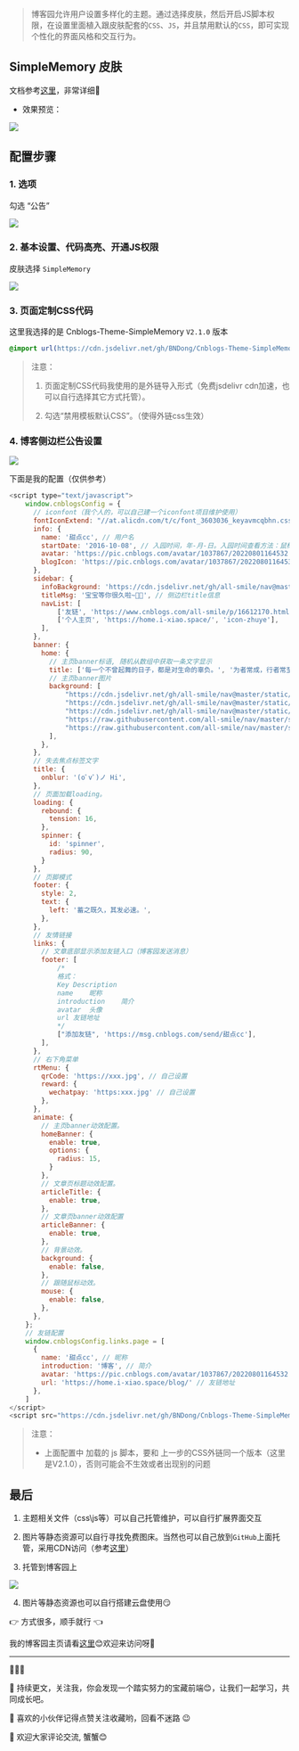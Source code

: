> 博客园允许用户设置多样化的主题。通过选择皮肤，然后开启JS脚本权限，在设置里面植入跟皮肤配套的`CSS`、`JS`，并且禁用默认的`CSS`，即可实现个性化的界面风格和交互行为。

## SimpleMemory 皮肤

文档参考[这里](https://bndong.github.io/Cnblogs-Theme-SimpleMemory/v2/#/)，非常详细🌹

- 效果预览：

![](https://files.mdnice.com/user/34064/db0e1b60-9601-4013-83e4-1c8d76d21afe.png)

## 配置步骤

### 1. 选项

勾选 “公告”

![](https://files.mdnice.com/user/34064/b2253cad-548a-4813-bfe1-2a9b7a71cd21.jpg)

### 2. 基本设置、代码高亮、开通JS权限

皮肤选择 `SimpleMemory`

![](https://files.mdnice.com/user/34064/7cdee491-6774-47fb-aa74-f2e023266c9e.jpg)

### 3. 页面定制CSS代码

这里我选择的是 Cnblogs-Theme-SimpleMemory `V2.1.0` 版本

```css
@import url(https://cdn.jsdelivr.net/gh/BNDong/Cnblogs-Theme-SimpleMemory@2.1.0/dist/simpleMemory.css);
```

> 注意： 
> 1. 页面定制CSS代码我使用的是外链导入形式（免费jsdelivr cdn加速，也可以自行选择其它方式托管）。
>
> 2. 勾选“禁用模板默认CSS”。（使得外链css生效）

### 4. 博客侧边栏公告设置

![](https://files.mdnice.com/user/34064/594cbc1a-ee2f-4c76-b340-d9e52a26a737.png)

下面是我的配置（仅供参考）

```js
<script type="text/javascript">
    window.cnblogsConfig = {
      // iconfont（我个人的，可以自己建一个iconfont项目维护使用）
      fontIconExtend: "//at.alicdn.com/t/c/font_3603036_keyavmcqbhn.css",
      info: {
        name: '甜点cc', // 用户名
        startDate: '2016-10-08', // 入园时间，年-月-日。入园时间查看方法：鼠标停留园龄时间上，会显示入园时间
        avatar: 'https://pic.cnblogs.com/avatar/1037867/20220801164532.png', // 用户头像
        blogIcon: 'https://pic.cnblogs.com/avatar/1037867/20220801164532.png', // 网站图标 favicon.ico
      },
      sidebar: {
        infoBackground: 'https://cdn.jsdelivr.net/gh/all-smile/nav@master/static/images/Machine_tool.jpg', // 个人信息背景
        titleMsg: '宝宝等你很久啦~🌹🌹', // 侧边栏title信息
        navList: [
            ['友链', 'https://www.cnblogs.com/all-smile/p/16612170.html', 'icon-pengyoufill'],
            ['个人主页', 'https://home.i-xiao.space/', 'icon-zhuye'],
        ],
      },
      banner: {
        home: {
          // 主页banner标语, 随机从数组中获取一条文字显示
          title: ['每一个不曾起舞的日子，都是对生命的辜负。', '为者常成，行者常至。', '逝者如斯夫，不舍昼夜。', "相逢的还会再相逢。"],
          // 主页banner图片
          background: [
              "https://cdn.jsdelivr.net/gh/all-smile/nav@master/static/images/Machine_tool.jpg",
              "https://cdn.jsdelivr.net/gh/all-smile/nav@master/static/images/horse.jpg",
              "https://cdn.jsdelivr.net/gh/all-smile/nav@master/static/images/background.jpg",
              "https://raw.githubusercontent.com/all-smile/nav/master/static/images/sunset.jpg",
              "https://raw.githubusercontent.com/all-smile/nav/master/static/images/sunset02.jpg"
          ],
        },
      },
      // 失去焦点标签文字
      title: {
        onblur: '(oﾟvﾟ)ノ Hi',
      },
      // 页面加载loading。
      loading: {
        rebound: {
          tension: 16,
        },
        spinner: {
          id: 'spinner',
          radius: 90,
        }
      },
      // 页脚模式
      footer: {
        style: 2,
        text: {
          left: '蓄之既久，其发必速。',
        },
      },
      // 友情链接
      links: {
        // 文章底部显示添加友链入口（博客园发送消息）
        footer: [
            /*
            格式：
            Key	Description
            name	昵称
            introduction	简介
            avatar	头像
            url	友链地址
            */
            ["添加友链", 'https://msg.cnblogs.com/send/甜点cc'],
        ],
      },
      // 右下角菜单
      rtMenu: {
        qrCode: 'https://xxx.jpg', // 自己设置
        reward: {
          wechatpay: 'https:xxx.jpg' // 自己设置
        },
      },
      animate: {
        // 主页banner动效配置。
        homeBanner: {
          enable: true,
          options: {
            radius: 15,
          }
        },
        // 文章页标题动效配置。
        articleTitle: {
          enable: true,
        },
        // 文章页banner动效配置
        articleBanner: {
          enable: true,
        },
        // 背景动效。
        background: {
          enable: false,
        },
        // 跟随鼠标动效。
        mouse: {
          enable: false,
        },
      },
    };
    // 友链配置
    window.cnblogsConfig.links.page = [
      {
        name: '甜点cc', // 昵称
        introduction: '博客', // 简介
        avatar: 'https://pic.cnblogs.com/avatar/1037867/20220801164532.png', // 头像
        url: 'https://home.i-xiao.space/blog/' // 友链地址
      },
    ]
</script>
<script src="https://cdn.jsdelivr.net/gh/BNDong/Cnblogs-Theme-SimpleMemory@v2.1.0/dist/simpleMemory.js" defer></script>
```

> 注意：
> - 上面配置中 加载的 js 脚本，要和 上一步的CSS外链同一个版本（这里是V2.1.0），否则可能会不生效或者出现别的问题

## 最后

1. 主题相关文件（css\js等）可以自己托管维护，可以自行扩展界面交互

2. 图片等静态资源可以自行寻找免费图床。当然也可以自己放到`GitHub`上面托管，采用CDN访问（参考[这里](https://juejin.cn/post/7120973719346151431)）

3. 托管到博客园上

![](https://files.mdnice.com/user/34064/a78174d3-0b7f-4ac3-8bb8-b0e86f79751e.png)

4. 图片等静态资源也可以自行搭建云盘使用😏

👉 方式很多，顺手就行 👈

我的博客园主页请看[这里](https://www.cnblogs.com/all-smile)😊欢迎来访问呀🌹

---

🎈🎈🎈

🌹 持续更文，关注我，你会发现一个踏实努力的宝藏前端😊，让我们一起学习，共同成长吧。

🎉 喜欢的小伙伴记得点赞关注收藏哟，回看不迷路 😉

🎁 欢迎大家评论交流, 蟹蟹😊
